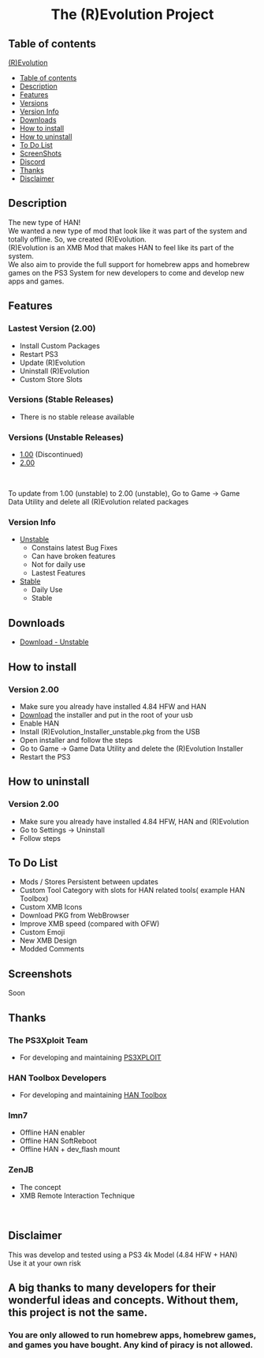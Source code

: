 # <p align="center">The (R)Evolution Project</p>

## Table of contents
<!-- TOC -->
[(R)Evolution](#revo-projectp)
- [Table of contents](#table-of-contents)
- [Description](#description)  
- [Features](#features)      
- [Versions](#versions)
- [Version Info](#version-info)
- [Downloads](#downloads)
- [How to install](#how-to-install)
- [How to uninstall](#how-to-uninstall)
- [To Do List](#to-do-list)
- [ScreenShots](#screenshots)
- [Discord](#discord)
- [Thanks](#thanks)
- [Disclaimer](#disclaimer)
<!-- /TOC -->

## Description
The new type of HAN!
<br>
We wanted a new type of mod that look like it was part of the system and totally offline. So, we created (R)Evolution.
<br>
(R)Evolution is an XMB Mod that makes HAN to feel like its part of the system.
<br>
We also aim to provide the full support for homebrew apps and homebrew games on the PS3 System for new developers to come and develop new apps and games.

## Features
### Lastest Version (2.00)
+ Install Custom Packages
+ Restart PS3
+ Update (R)Evolution
+ Uninstall (R)Evolution
+ Custom Store Slots

### Versions (Stable Releases)
+ There is no stable release available

### Versions (Unstable Releases)
+ [1.00](https://github.com/DigitalMorpheus/revolutionproject/tree/master/unstable/1.00) (Discontinued)
+ [2.00](https://github.com/DigitalMorpheus/revolutionproject/tree/master/unstable/2.00)
<br>

To update from 1.00 (unstable) to 2.00 (unstable), Go to Game -> Game Data Utility and delete all (R)Evolution related packages 

### Version Info
+ [Unstable](https://github.com/DigitalMorpheus/revolutionproject/tree/master/unstable)
    + Constains latest Bug Fixes
    + Can have broken features
    + Not for daily use
    + Lastest Features
+ [Stable](https://github.com/DigitalMorpheus/revolutionproject/tree/master/stable/)
    + Daily Use
    + Stable


## Downloads
+ [Download - Unstable](https://github.com/DigitalMorpheus/revolutionproject/raw/master/(R)Evolution_Installer_unstable.pkg)


## How to install
### Version 2.00
+ Make sure you already have installed 4.84 HFW and HAN
+ [Download](https://github.com/DigitalMorpheus/revolutionproject/raw/master/(R)Evolution_Installer_unstable.pkg) the installer and put in the root of your usb
+ Enable HAN
+ Install (R)Evolution_Installer_unstable.pkg from the USB
+ Open installer and follow the steps
+ Go to Game -> Game Data Utility and delete the (R)Evolution Installer
+ Restart the PS3

## How to uninstall
### Version 2.00
+ Make sure you already have installed 4.84 HFW, HAN and (R)Evolution
+ Go to Settings -> Uninstall
+ Follow steps

## To Do List
+ Mods / Stores Persistent between updates
+ Custom Tool Category with slots for HAN related tools( example HAN Toolbox)
+ Custom XMB Icons
+ Download PKG from WebBrowser
+ Improve XMB speed (compared with OFW)
+ Custom Emoji
+ New XMB Design
+ Modded Comments

## Screenshots
Soon

## Thanks
### The PS3Xploit Team
+ For developing and maintaining [PS3XPLOIT](http://ps3xploit.com/)

### HAN Toolbox Developers
+ For developing and maintaining [HAN Toolbox](https://www.psx-place.com/resources/han-toolbox.628/)

### lmn7
+ Offline HAN enabler
+ Offline HAN SoftReboot
+ Offline HAN + dev_flash mount

### ZenJB
+ The concept
+ XMB Remote Interaction Technique

<br>

## Disclaimer
This was develop and tested using a PS3 4k Model (4.84 HFW + HAN)
<br>
Use it at your own risk
<br>
## A big thanks to many developers for their wonderful ideas and concepts. Without them, this project is not the same.


### You are only allowed to run homebrew apps, homebrew games, and games you have bought. Any kind of piracy is not allowed.

